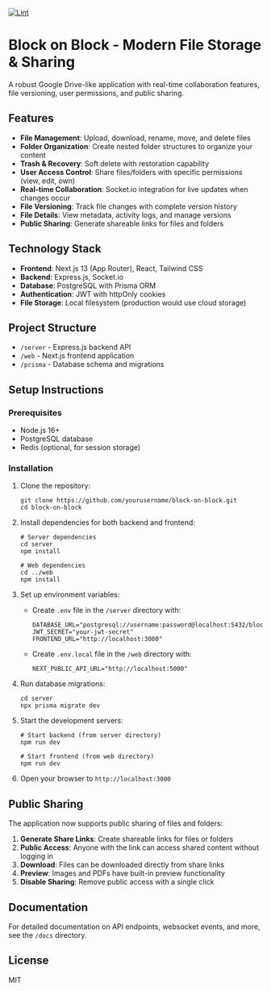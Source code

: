 [![Lint](https://github.com/andrewtrautman/block-on-block/actions/workflows/lint.yml/badge.svg)](https://github.com/andrewtrautman/block-on-block/actions/workflows/lint.yml)

# Block on Block - Modern File Storage & Sharing

A robust Google Drive-like application with real-time collaboration features, file versioning, user permissions, and public sharing.

## Features

- **File Management**: Upload, download, rename, move, and delete files
- **Folder Organization**: Create nested folder structures to organize your content
- **Trash & Recovery**: Soft delete with restoration capability
- **User Access Control**: Share files/folders with specific permissions (view, edit, own)
- **Real-time Collaboration**: Socket.io integration for live updates when changes occur
- **File Versioning**: Track file changes with complete version history
- **File Details**: View metadata, activity logs, and manage versions
- **Public Sharing**: Generate shareable links for files and folders

## Technology Stack

- **Frontend**: Next.js 13 (App Router), React, Tailwind CSS
- **Backend**: Express.js, Socket.io
- **Database**: PostgreSQL with Prisma ORM
- **Authentication**: JWT with httpOnly cookies
- **File Storage**: Local filesystem (production would use cloud storage)

## Project Structure

- `/server` - Express.js backend API
- `/web` - Next.js frontend application
- `/prisma` - Database schema and migrations

## Setup Instructions

### Prerequisites

- Node.js 16+
- PostgreSQL database
- Redis (optional, for session storage)

### Installation

1. Clone the repository:
   ```
   git clone https://github.com/yourusername/block-on-block.git
   cd block-on-block
   ```

2. Install dependencies for both backend and frontend:
   ```
   # Server dependencies
   cd server
   npm install

   # Web dependencies
   cd ../web
   npm install
   ```

3. Set up environment variables:
   - Create `.env` file in the `/server` directory with:
     ```
     DATABASE_URL="postgresql://username:password@localhost:5432/blockondrive"
     JWT_SECRET="your-jwt-secret"
     FRONTEND_URL="http://localhost:3000"
     ```
   - Create `.env.local` file in the `/web` directory with:
     ```
     NEXT_PUBLIC_API_URL="http://localhost:5000"
     ```

4. Run database migrations:
   ```
   cd server
   npx prisma migrate dev
   ```

5. Start the development servers:
   ```
   # Start backend (from server directory)
   npm run dev

   # Start frontend (from web directory)
   npm run dev
   ```

6. Open your browser to `http://localhost:3000`

## Public Sharing

The application now supports public sharing of files and folders:

1. **Generate Share Links**: Create shareable links for files or folders
2. **Public Access**: Anyone with the link can access shared content without logging in
3. **Download**: Files can be downloaded directly from share links
4. **Preview**: Images and PDFs have built-in preview functionality
5. **Disable Sharing**: Remove public access with a single click

## Documentation

For detailed documentation on API endpoints, websocket events, and more, see the `/docs` directory.

## License

MIT 